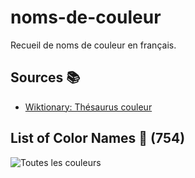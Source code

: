 # noms-de-couleur

Recueil de noms de couleur en français.

## Sources 📚

- [Wiktionary: Thésaurus couleur](https://fr.wiktionary.org/wiki/Th%C3%A9saurus:couleur/fran%C3%A7ais)

## List of Color Names 🔖 (**754**)

![Toutes les couleurs](colors.svg "Liste de couleur")
